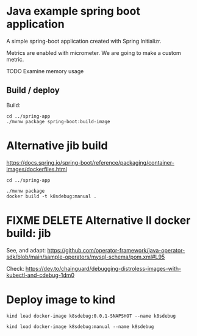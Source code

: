 # Java example spring boot application

A simple spring-boot application created with Spring Initializr.

Metrics are enabled with micrometer. We are going to make a custom metric.

TODO Examine memory usage

## Build / deploy

Build:
```shell
cd ../spring-app
./mvnw package spring-boot:build-image
```

# Alternative jib build

https://docs.spring.io/spring-boot/reference/packaging/container-images/dockerfiles.html

```shell
cd ../spring-app

./mvnw package 
docker build -t k8sdebug:manual .
```

# FIXME DELETE Alternative II docker build: jib

See, and adapt:
https://github.com/operator-framework/java-operator-sdk/blob/main/sample-operators/mysql-schema/pom.xml#L95

Check: https://dev.to/chainguard/debugging-distroless-images-with-kubectl-and-cdebug-1dm0

# Deploy image to kind

```shell
kind load docker-image k8sdebug:0.0.1-SNAPSHOT --name k8sdebug
```
```shell
kind load docker-image k8sdebug:manual --name k8sdebug
```
